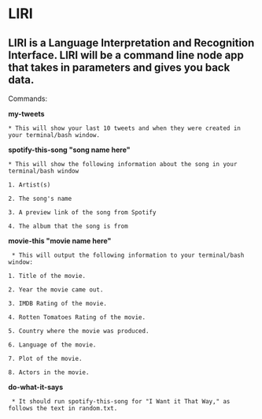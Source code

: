 # LIRI

## LIRI is a Language Interpretation and Recognition Interface. LIRI will be a command line node app that takes in parameters and gives you back data.

Commands: 

**my-tweets**

    * This will show your last 10 tweets and when they were created in your terminal/bash window.
    
**spotify-this-song "song name here"**

    * This will show the following information about the song in your terminal/bash window
    
	1. Artist(s)
	
	2. The song's name
	
	3. A preview link of the song from Spotify
	
	4. The album that the song is from
	
		 
**movie-this "movie name here"** 

     * This will output the following information to your terminal/bash window:
     
	1. Title of the movie.
	
	2. Year the movie came out.
	
	3. IMDB Rating of the movie.
	
	4. Rotten Tomatoes Rating of the movie.
	
	5. Country where the movie was produced.
	
	6. Language of the movie.
	
	7. Plot of the movie.
	
	8. Actors in the movie.
	
	   
**do-what-it-says**

     * It should run spotify-this-song for "I Want it That Way," as follows the text in random.txt.
